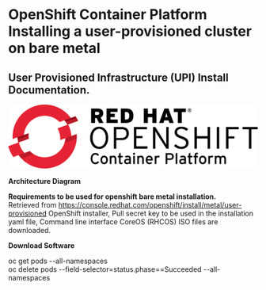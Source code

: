# OpenShift Container Platform Installing a user-provisioned cluster on bare metal

##  User Provisioned Infrastructure (UPI) Install Documentation.

![alt text](images/OCP_Cover.jpg)

**Architecture Diagram**

**Requirements to be used for openshift bare metal installation.** <br/>
Retrieved from https://console.redhat.com/openshift/install/metal/user-provisioned 
OpenShift installer, Pull secret key to be used in the installation yaml file, Command line interface CoreOS (RHCOS) ISO files are downloaded.

**Download Software**

oc get pods --all-namespaces <br/>
oc delete pods --field-selector=status.phase==Succeeded --all-namespaces
